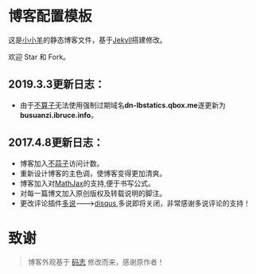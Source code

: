 # 博客配置模板

这是[小小羊](http://yangfangs.github.io/)的静态博客文件，基于[Jekyll](https://jekyllrb.com/)搭建修改。

欢迎 Star 和 Fork。

## 2019.3.3更新日志：

* 由于[不算子](http://busuanzi.ibruce.info/)无法使用强制过期域名**dn-lbstatics.qbox.me**遂更新为**busuanzi.ibruce.info**。


## 2017.4.8更新日志：

* 博客加入[不蒜子](http://busuanzi.ibruce.info/)访问计数。
* 重新设计博客的主色调，使博客变得更加清爽。
* 博客加入对[MathJax](https://www.mathjax.org/)的支持,便于书写公式。
* 对每一篇博文加入原创版权及转载说明的脚注。
* 更改评论插件[多说](http://dev.duoshuo.com/)--->[disqus](https://disqus.com/),多说即将关闭，非常感谢多说评论的支持！

# 致谢

> 博客外观基于 [码志](http://mazhuang.org/) 修改而来，感谢原作者！



